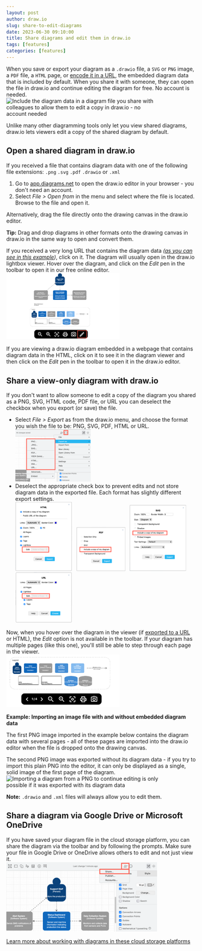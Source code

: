 ```yaml
---
layout: post
author: draw.io
slug: share-to-edit-diagrams
date: 2023-06-30 09:10:00
title: Share diagrams and edit them in draw.io
tags: [features]
categories: [features]
---
```


When you save or export your diagram as a ``.drawio`` file, a ``SVG`` or ``PNG`` image, a ``PDF`` file, a ``HTML`` page, or [encode it in a URL](/doc/faq/export-to-url.html), the embedded diagram data that is included by default. When you share it with someone, they can open the file in draw.io and continue editing the diagram for free. No account is needed.
<br /><img src="/assets/img/blog/export-as-editable-png.gif" style="width=100%;max-width:400px;height:auto;" alt="Include the diagram data in a diagram file you share with colleagues to allow them to edit a copy in draw.io - no account needed">

Unlike many other diagramming tools only let you view shared diagrams, draw.io lets viewers edit a copy of the shared diagram by default. 

## Open a shared diagram in draw.io

If you received a file that contains diagram data with one of the following file extensions: ``.png`` ``.svg`` ``.pdf`` ``.drawio`` or ``.xml``
1. Go to [app.diagrams.net](https://app.diagrams.net/?splash=0) to open the draw.io editor in your browser - you don't need an account. 
2. Select _File > Open from_ in the menu and select where the file is located. Browse to the file and open it. 

Alternatively, drag the file directly onto the drawing canvas in the draw.io editor. 

**Tip:** Drag and drop diagrams in other formats onto the drawing canvas in draw.io in the same way to open and convert them.

If you received a very long URL that contains the diagram data _([as you can see in this example](https://viewer.diagrams.net/?tags=%7B%7D&highlight=0000ff&edit=_blank&layers=1&nav=1&title=C4.drawio#R7ZxZc6s2FIB%2FjWfaB2fYbT96SzK9SXpbp73towwykACiICf2%2FfWVhNjl3bFjB2cZc5CElnM%2BHR0BLXXoL%2B4iEDqPyIJeS5GsRUsdtRSlq2jkPxUsE4HekxKBHblWIpJzwcT9CbkwTTZ3LRiXEmKEPOyGZaGJggCauCQDUYTey8lmyCtfNQQ2rAkmJvDq0h%2BuhZ20WZ1cfg9d20mvLBu95IwP0sS8JbEDLPReEKnjljqMEMLJN38xhB7tu7Rfkny3K85mFYtggLfJ8PKqq%2B9v4OVf89ukr0vPT%2F9Eb21e2Rgv0wZDi7SfH6IIO8hGAfDGuXQQoXlgQVqqRI7yNA8IhUQoE%2BELxHjJBxPMMSIiB%2FseP2uB2GH56UGMI%2FSa9S3plcHM9bwh8lDEKqTOdPqTpSycMdiHnKl3RaoqILIhF3mBby%2F%2BaD%2B%2FPjw5eP7twXZux22ZJ6StLuTkPXgHkQ9xtCQJIugB7L6VtQJw5bKzdFnW78gldVEkbgeq2k2ycDNQenq5iBjNIxPyXMVRrBSkdNT1BSVNrhVEvhTak4uYkuygMJk2izUmQMFHqYho4LdXnpUqknT8OhVRt9Ul7TS6pBv7qUCtIK23n1LuoUviDvsMutSR6I9Yl1CARSkP0KVtuaSeRpUUvXvTkZT8t6wPmvRR%2BnA3bmu6PF7cuQDOfTVsO3%2B8tXn134A35w1qKYZHumkwJV9s%2BmWCAZ7HJNGIDOoUgcjKkkRpml%2BGZNzgAv%2BaniKVyQqoaRxNWdYX4Ll2QL57cEbPvMEIu8Qh6HOx71pWMg%2FC2P0JpqwgqhYh7RfWU%2FqgpY9oSUQX40Qt5bo%2BbZ6%2B6KXhYq0CpGflMhPU1M16z50WOWW3U3BYVGm1zpTGd1fjXu9ZXKFtbz1NnMi2Ndm46cpS%2FqutN%2B69HQc0faGeN%2Bk1D5jQIR42jCrOufYEfN6OyTwMyUATKbHl2SxN8LwMeYLvJDcKUvkIxmbkhthFQXL6EQUuRhFlAHYgvWqErLnJEiiS5xK9Ylk9MIXeCoq0FJ1XSdHFkEhklvuWifQkF6snyUXsO89YTFfDkagwWlKxZaVqlBIqm%2BxMLWgAt8uCzYlMhar5u%2BNiGIeAafQ7WbnVXSeiMEpnWjMrbrkV%2B5mxD03sADaQ%2FsKm68EbU7sJkwHNwWoS24Ik44DoFBhbLuY1LAN0IN2QXhlK7I9295DIZHrE5WVZpyzkArkiFMkUgVBYZPnajPC0BSOAAa10hw71f3O6nhukipIet9R%2B6TwkrWZTRzHFDHgxbHVG9Pcos4Kq90o2rwkmBVm6kYofuT5HyFVUbDFJkEPOhT0Y0fdgQohljKFfR8QEzfA76ZhakhotJjCwKComjxPyP0DYnZG5nJ6nUjRL%2BEEGwo%2B%2FFjZkeS038olZTmkxKdOiQBbWZwNgvtosW5UUZaz02GcNQWqUAJHJ5385n8sLObt9%2BlPHyQfaZo1USh1VInxlTKnzSxFB7VOAriBTyvT7AMdVyChD4LiuAtepGCVaiRzEqZjoM6l%2BYLHgoekwT0ZygxmKfMDdGzewGL4CW%2Bz4EBNOanVlKCOte01aYjGD7rOwrXJLEKcMO3854Lee9%2BJ04BR5mnH%2F%2BiPahoDrPaePI6AsG93B6JgEzEpsCHh5BFTVFQuzz05AplmKRPTQgymGDvfYCuu7hIVmUj4VWMkVZxHyqbEyZuYJvz8Mr4986xGmNU5cg7DzI0xP8XR%2BhNUjzXd9Ewyflu6Px%2FvBAt0%2FotdbYaS5Eq2kZhBu3zfZDjQPCLeKm7yiPjOM8tJc0GVGz6h3WbaffEjEVtgpyuZO2YkoRWZwjKzeySsFcunBd4AJOQImUSRByHZN%2BHztmG%2FW6vMNgVobggdow8CqDUR910IcpasPQY3MK%2Fc3RMNbDtjTEUkj%2BrttcBw4QunZcnhLrpuQJoDOHqO3m2MUMO9ix7h2ySVY7cQUlCCd2Givt5Ntpj5J0AsXieeRznv7OD4HXGYPZ%2BmQRh2n0vs5ZUItXu%2BTNQH5iw3IM9olPmzvdFBT9bpfIIBa98QhejHjtl%2FmNbi7EtzpZ1qCNlG061mCnoisldvdNOWmztaegK2G3rC1YesZ2Gqcia1NeK9h645sVSQ1pell4nWI%2FJAYA7%2F5jZ6CphMQDbaXacglO%2F5q4GWJE0mhE74gkDtnAnJXHwxu04jbUYDcITwedRsgXy2QNcW4bBwHGLgBjBocNzheZRTdM%2BFYU7ujkX5MHKvDzu1QanB8tThWZe2y%2FePxAppzarDj4M2NUOAXXOV%2BGHr8tuokMcgF%2FcD6m1xtHYNXEYVucra5KVGk8AeyWvQx7kP4LEDjx1WBs7vYRWtRvRF6vTNBL4NbBXrJjRut2nNzOfKED29n2ar7z1OEMfIbFF4tCisPpcjpI4jFm4U0wWMo6bbXqTjooBiLWTiCoYeWlIBPyMrO%2Fx7CiBk4D8%2BypKgi5GnpGybcwL4FJuYGoXxpPFb7bgtvdts6RYkG7dov5RE6wEmVpQbYDbAvGdjZHVNriS3yXE9C7AKXibZNQZwTuxIzeD40ZlBYhB9taZ9HOmhKA%2FjU5oNpHKYk%2BuKL%2FA1PKqb3N5lLgmuLLbY3QHSaEPdhmgrKNzXuHwkomOLWgYGtIwFb34u1P8iOjaeTPhx9pGV6dzPqRGv0zuWRbryg91cDr8Hc58CccjrMHXZDQDGQuT%2FnVt0R0HCuyLlK3PijsKddCPb%2BZK%2FEQUHsuOEq9G2xMVQv5rTL7t0ukNnQ7pc4fHdrJd1qm1yHrdL3aWS6LbbTxLE7mNc%2FJ77xrVYFJAveZSV859UxXmT1MvfDSr1Kz1idbrF%2B0Cp141uyRI8YHvqCRbW8dd7Jtm52fVun0dlU0t5v3apwlBzmr5JNcufv41XH%2FwM%3D))_, click on it. The diagram will usually open in the draw.io lightbox viewer. Hover over the diagram, and click on the _Edit_ pen in the toolbar to open it in our free online editor. 
<br /><img src="/assets/img/blog/edit-diagram-viewer-from-url.png" style="width=100%;max-width:300px;height:auto;" alt="Click on the pencil icon in the toolbar to edit a diagram you received encoded into a URL from the draw.io viewer">

If you are viewing a draw.io diagram embedded in a webpage that contains diagram data in the HTML, click on it to see it in the diagram viewer and then click on the _Edit_ pen in the toolbar to open it in the draw.io editor.

## Share a view-only diagram with draw.io

If you don't want to allow someone to edit a copy of the diagram you shared as a PNG, SVG, HTML code, PDF file, or URL you can deselect the checkbox when you export (or save) the file. 

* Select _File > Export_ as from the draw.io menu, and choose the format you wish the file to be: PNG, SVG, PDF, HTML or URL.
<br /><img src="/assets/img/blog/export-as-modern-mode.png" style="width=100%;max-width:200px;height:auto;" alt="Export a diagram as view only from draw.io when exporting to PNG, SVG, HTML or PDF"> 
* Deselect the appropriate check box to prevent edits and not store diagram data in the exported file. Each format has slightly different export settings. 
<br /><img src="/assets/img/blog/export-as-html-not-editable.png" style="width=100%;max-width:150px;height:auto;" alt="Export a diagram as view only from draw.io when exporting to PNG, SVG, HTML, URL or PDF"> &nbsp; <img src="/assets/img/blog/export-as-pdf-not-editable.png" style="width=100%;max-width:130px;height:auto;" alt="Export a diagram as view only from draw.io when exporting to PNG, SVG, HTML, URL or PDF"> &nbsp; <img src="/assets/img/blog/export-as-svg-not-editable.png" style="width=100%;max-width:150px;height:auto;" alt="Export a diagram as view only from draw.io when exporting to PNG, SVG, HTML, URL or PDF"> &nbsp; <img src="/assets/img/blog/export-as-url-not-editable.png" style="width=100%;max-width:150px;height:auto;" alt="Export a diagram as view only from draw.io when exporting to PNG, SVG, HTML, URL or PDF">

Now, when you hover over the diagram in the viewer (if [exported to a URL](https://viewer.diagrams.net/?tags=%7B%7D&highlight=0000ff&layers=1&nav=1&title=c4.drawio.png#R%3Cmxfile%20pages%3D%224%22%3E%3Cdiagram%20id%3D%22SMOFWBXUyqWglOubAZYF%22%20name%3D%22Page-1%22%3E7Zxbc6M2FIB%2FjWfah2S4gx99SbrTSbaZervb9k0G2ZAFREFO7P31lYS4CDDB93WCk%2ByagySEdM6noyPBQJ0E699iELmPyIH%2BQJGc9UCdDhRF1mSF%2FEclm1RiaXIqWMaewxMVgpn3A4rClefARBBhhHzsRaLQRmEIbSzIQByjVzHZAvniRSOw5BeUCsHMBj6sJfvmOdjlUtkYFic%2BQW%2Fp8ktbipmeCECWmBecuMBBryWRejdQJzFCOP0WrCfQp22XNUua737L2bxiMQxxlwyLP%2F%2F6R12Zvh59c5zHvx%2BfR%2F%2F%2BfsNLSfAmu2HokPvnhyjGLlqiEPh3hXQco1XoQFqqRI6KNA8IRUQoE%2BEzxHjD%2BxKsMCIiFwc%2BP%2BuAxGX56UGCY%2FQ9b1vSKuOF5%2FsT5KOYVUhd6PQnT1k6Y7APOZPeBK351rbJdAfES4hbGsTMe4ZoNEQBxPGG5IuhD7D3IpYPuG4t83R51ifkkSsrUmYGFlcXbgSqpIlFJGgV25DnKnditSBFay8ovcFaQeRL6X4KEdORHfRFadWXEIWnUpCmbu%2BuOt0VJO2IlhawOirS8CSKpMn79X%2BtIFXbTyOPpUjqT6BIpkR%2FmhUJhbgp5REVyeyoSMZpiCQNb01JKX5lQR2UTD3OpA5c%2BV6Av%2BJ3NFAMnzTLeE6%2BLOmXGQZ4lZBEU9KpcwRiJ08SZ2l%2BmZB%2Bg2v8a3aKVCYvoKZxNKWoL8D3liH57sMFPfMCY%2BwRX2DExYHnOOkQCBPvB5izgqhaRLRdWEvp44E%2BpSURXUxStZTr%2BlQZueh14Lpdo%2BoawDPcqIZoyUPeda8lfyVzQtySq6JK25VG6N9dO1P%2F8LZtdLRt6yS2rRjmrSVLxa84ZtRse2%2BfAc2fqc9N2sgHNnSJbw3jiluufQYBv4%2FZKopIPxMpMeXFIkvwZRPxBE8kNwoz%2BRQmduxF2ENhevoRhR5GMUUAdiG9aoyclc0SKJLvEbViWX0wh%2F4WiAwUnVdJ0ZsZkcoc7yUX6WkuVk%2BSi5h3kbGcrkajpsJoSeU7E6ohJFTeMrPywMDNsmRyTZZCtfzV9TBMIsD095XM2epuE1EYxZzXrIobbsV8FuxDE7uAdWSwXtKZ4K2t3UZphxZctYklQZJxTHQK3Dke5jUU%2BTmWbkmrTCT2R5t7QmQyPeJyUWaKQi6QK8ImmdIgbCxSvDYDPL2DKcCAVtqkXf3fis7kxpmiZMcDdSSch%2BSu2chRTrEAfgIH5pT%2BHmVQIOO7YPNaw5ggS7dS%2BSPXhwhZ232MIIecC3swYuTDlBCbBMOgjogZWuBX0gq1JDVazGDoUFTMHmfk3xBhb0GGcnqeStEi5QfpiCD5WNgwW7FRDMtyBouZCIsSWFiTjYH9fcmyVUEhUmXIPi0AqUECxDYf%2FeViJC%2FltEb0p06TE5pmDVRKnVRN9MqRUseX0sS0n4JzJZkiwu8EbmsjoowGt3Ubt86FqKZ5yEGYSog%2Bk%2BqHDosa2i5zZCQvXKA4ANy78UKH0StcNvs9xITTWr0zkpG7%2B57eicMMesTitco9IZwy8Yyhv%2Fr6Y2mrq42s2TevUfypAwCtCwFQlg1rPD0mAPMSewBeHwBlS79OADLNUiSihz7MKHS4v1aa3aUotNPyqcBJr7iIUUCNlSGzSPj0MHl%2F4Gsl2PBCBOtduJ5gJYJp8pag8fkJ1nG1k9dFCDNXQpXUDqKtjcOXmXnod1BaNe7s91qqODNvaDRjaNQbLb%2FW0eO1WTe2NctOUCljg5Nk%2ByqeEMelB08AE3iETKJIDRHb3aLnLZpQ76QLdoJS64QHuIShU%2BuK%2BrJFc5yu3gk1PG9d4GjqYDFiT%2FskC%2BkfvMKxUx9lxYgLmJltl3pQa0DPHv23m3cUMhdjx9C24Bds92RKWpANb7TZb9KFphFJMIzWqfuRjX77eD8HXGYPj%2BmQmzpOpY%2Fomclqq2vWB%2BWvNijPeJe6ssMzYk3V695BA9asM8fpmynXfbbXA%2B%2B9AE%2B70Fy0j6a9n7noudg6tMSpl3Jbp%2Buwga6G3tO1p%2Bsl6KpfiK59pK%2Bn6650VSQ14%2Bl1AnaCgohYA98FR09B2w2JCi83WeQlP%2F5o6GWJU0mpET4iktu33Z0OyZY%2BHt9nkbejINkkRJ5aPZLfL5I1xbhuIIcYeCFR5h7IPZC3mcClNjRqqjWd6scEsjox7ydSD%2BT3C2RV1q7bR75bQ3tFTfYufPFiFAYld3kURT7fY50mBoVgFDpfydXaKLyNKXS984bbEoUKfzhrQJ%2FmPoTQDXA8XRU4vctN1Arrt7F3qW2MOd4q2Et3cgxqD9EV0Gt8iDvPVl2LniOMUdDD8P3CUK%2Bs4GcPJJa3D2VvixBIeObFLhcluJmGUxj5aEMZ%2BBk5%2Bfk%2FIhgzE%2BdhWpYUVYQ8LX3VhBcu74GNuUUoHxqQ1bbr4NF2rVOcatCu7SL20CGO6qW2bfbE7ol9pBBvtn2qFdlNzutZkF0CM1G3OUgKZFcCB18ODRyUZuJHm98X4Q6a0gABNfpwnkQZij74TF%2BRWgGa7XWyN4TXDptwv0HReYrch3kmELc47h8NKNli5%2BBA52hA531Z%2B5Ps2Hy69MPSe03VrbdZ1zRPN68PdXdruuEa%2BD3nfg7Oyefj3GE7A8rRzP1Bt21rQA%2B6MugqweOTcU%2B7Eu79yV6Sg8LE9aJt7OuwPlQv5rwz790ukBvR7pc4fJFrK95qa12HTdT3uclsdWynkWN3MiutZH7zNVclJje83KrxJVjHeLPV8yqIKvUSnro633y9caLa%2BsqtfR%2Ffyh88PPBlWnrlPRVmvoCz67s7DfOtkvZ%2BEVcFpOSweK9smrt4Oa969z8%3D%3C%2Fdiagram%3E%3Cdiagram%20name%3D%22C4%20Container%22%20id%3D%22i69luVzgc3uy14c-wprH%22%3E7V1Zc5u6Av41mTnnIRl224%2Fe0p4madI6t2mfOhhkmxaQC3Ji99dfCSSzCS8YO8RR0k5rISSBpG%2FR5gu17y0%2FBOZ8dgdt4F4okr28UAcXiiLLqoz%2FISGrOKRl0IBp4Ng0UhIwcv4CGijR0IVjgzATEUHoImeeDbSg7wMLZcLMIIAv2WgT6GZznZtTUAgYWaZbDH1ybDSLQ9tKKwn%2FCJzpjOUsG534imeyyPRJwplpw5dUkDq8UIwLRV2aF2rvgoRl%2F6j9AEK0NRqL7C37wCUvn71X466DHn%2F%2FQEHY%2FvjzywN6%2Bd4aXsaFua451fVbCoCPaswdjn%2BRSsUpu6YFZrjyQJCrd%2B2z6dG6GiETLUIcODDD2Riagc3iPK7mNM5wCawFcqA%2F9J%2BdAPoeKTCN1Z3PXccyydU4ch%2F6yHR8EMQxXHOMW3d0BRffxQ%2Fas51nUrVoRduL8WdBqqyHwBJdmq4zxSl1ya1ggpKr%2BH%2FT%2BF%2Bdll%2FRWYr49USJshi15KPHWaUfEOeoD8oyVVIV7v74dK1Nv3%2F%2BG7xIK6unBU%2BP8qW2SwMuaUnJUygBXPg2IBnJOImXmYPAaI5rGge8YDzBYTPkufRy9Pp7pvV7Gt3Why4M8CUf%2Bjh%2Bb%2BK4LgvCZZpEPyQc12EqXIp%2BcDh9aYPojeGPgUXBR8efQhTA34B32zMIEH6FbpfePoYIQQ9f8AAyh7aDaGHJx4GJTHJ7q5dUCW2LSRXhaktfBzgJc%2BxmY0xMNwQXrQH5o%2Fbm0PFR1At0UrPSFWk8fSn6S6q0HwXywlrFQJl8YilkA3lhLZ2XpMzJOx%2BmcAK5SXLylnKF1AfrVkrqAyxzWL0FheR9G2%2FShD8AiGs2WOHPNFNFMuJsV%2BwzxfuXhC50WYvDZimqUFs0okkRbbpOew%2BMZEXDd9AOtiu24jsovFbmgluoftBN9Va6cW%2B77sPIutduL%2Bmjpno5sDGl0o%2B0tyYdn3QqGKAZnELfdG8hnNMe9AsgtKJ90lwgmAUDG0P8GjgK3dWIftZXGHMrHJzQye%2B6Oe3WdvDTwUVggQ0AqVOtYgZTgDbEU%2BJ45BWlGvG%2ByJpqlgFwMcA%2FZ%2BULr4lV6wAPBHyS1q9LWqb1ay31Spf1ltHpaJqqsXbP8o9fG01j71ZeWgqN9bl1KfRsvnE1VM2X9q71S96jh%2B3ZJws9bH7tPN3DoXT5%2BenH31koBz%2B9b1RFSc%2Bmu2DKB%2Fg2ET42YRyikBmxjwNG6v98Gt1%2F%2FpfbN29jXZPuXowdLdwbsPwp8p7n2LYb9WQQOn8jxor7cpadBtyetQk3OIBOtT3NZFf5vB26pStJUduZlsP694l6EUsRTiYhaHbT3FOKL%2BZzjOo4FItyrMMKOvwB301UaBw%2BAKEVOPNEed9B30EwIG0azQDJNYD2woqVq%2BRiTV4qycdb1PWYq62zQjnWaJsUcr578RIjKaWfrFzkp%2FX28usllo7KD%2FPmjz3Q0M%2F2fd%2B7rNTii3qbR6ASU95hVnnniFJqa0prXCBbpr6zKnutvrHpjWrcW07J%2BMCVpV3N45rnYExOQhd0bpl6bYRQjaDuiKq%2FIXJXV3NUKxXUrixjYE3%2FyEXxK7P73oz43QX%2FEnj7GvEH9MOZM19fBdbMx31kSl%2Fd6G5Uin%2BM0H2InAm17BEYwqMNReyXCu20pemMd0PBAhgfNvxRWiqG60kV7IDue6N0Je1eROmtfikF4xyXxHVTBYvUksgv3yJlwXwd89fCm%2BfKlbFhpxsC4Zqmau6t9zSd3s0GX4Lu4FnVEVzNHm%2BYwk67t3pomQutaew0pKML0KIMZYSSs1EKw%2Fo67Vtp7oaezV2VcrkfZuKyuXeDwFyl0qZa44D3ufNblenUxiHFx3fHT1Cl7VVxDJl7G8C0idPouiD2GasQAa%2FIxCM4QS8YFwpRSjk34uUC88LJReRCMDB54dmaj3I0bPJgfyf62WBDClYjGe6XEw5M3dnukt%2BTcpoY1m%2FWsD6fCnlcnTE2JebnHfucr8PRI77QffivfLjH%2FA1CFkeyTNcVZqdBZofLCsLsvD2zw52Ckopmpx4ZsAlfLzFMah2tHFRfwwDlZ7OUdm4e6XwMUI1zEBl2OhtfMYin0jA0uIDNOxzuMVLzGqZvkzhx%2BqnJu0kAPdJtgR%2BmIz7c9s%2FXdnSR7Y3g3fD652rmfFGlj%2FN%2BX9gOYTvene1os3WvwncI3%2FHufQeXFlThO87Dd3CWyHErfO%2B1xpsAtpG%2BwzCKq%2BiMDiEDTW%2FpsqGe0IW0cy5Ezy9TFS7khDxHuvbYDEEZxz06XuQ6QOCAeOcDiy%2F9858%2FcRfLf0vJj0NyKRuwhRQIfF2GESQSTpCV%2BTIG9SIpJLsoSFTD9Ijm9sfhnBHXfoRB%2FMchBarrwWp0OjXtpmCLrayV62AiC7bbnXHMeLdjFpA1S9XdEHM5HKYrd0c726GdV4ZVdyJ1%2B4sj8nTOVDbUyWicfRF8JyOWhikxdONLsYeJCtFd1y0Hy58CsoDzQniXZnsXQ3iXN%2BddyscmT%2BZdmuJTtE4O05lXeJX5kULudTiT8zAQyTTGE8AIKmU2%2FuYJKbfLuchGHx%2FvbjEmX38yn81RBNOlPFS2BfvIcxYRtlf0EnXNZWDN%2FTt%2BwmgiR%2B1GRwso15gQlL7y%2FdtN6%2BuPwc3Snt0N%2FiwWWoiyfFE%2BNdvkKRBNbQ%2BiHdO1TYGo%2FdZ1XzopWYgpkCZNgRQm4cUUSGUfQfZ8lmI1m%2FwIwJ8FCJFwDw1yD1w2ECuu3p572HXFVfkMiXAP9aztaufmWJRc7sI9FN3DNydcYPwLqXPYdLDSVhcRHRDmWIRmXGdsxhMWu09NnKdp2Ij3ilD%2FQv2%2FM%2FWPG9WVngVqWRf6v6L%2BJyM35WM1xUNjhPZvqvYXq57ORPsrO2p%2FSWh%2FMXPwmto%2FXhM7AsGzYyXrj3bX%2B2S2AJfxYYUho%2FygJ6H0Kxl9ofSF0n%2FjSr9wdKQivROdXzjlcfK8%2BvOsdT3r%2FkF%2F8P5301IfvnNOeaQKI%2BnvpOfOS6uTf2ziMaqZX8GGkalfgy0IS9Wv0TGK9bsu6EEVWsvxm9yKkbdXzF5AnIZair7lB9pmVDH58GAiDLh%2BFKJIHI29vnWnfl%2FeFA9oEG%2B9xpVCjd%2BCKfDtQr0T05itXP5picUa3%2F3AVV5rynq4aAEuLZTcyAbBsutkEIIDEGwtaKa1vFZj2U8%2F%2B5FkzcvmLeeeZvRkuTLevm69s2nZ%2Bq5q%2BoBsKmwqPuSh6il0NUXP7SE1jdeIA1uPJpCPvSw%2FtQ2ic1qw3QNy1eLYOk9yt%2BuA3OrAe%2ByhDj5U736qg0DtM0Htxn%2BtjSwb7R5Dl1rGYdYpinGYE4%2FDNJMgOtkvRNCUqyJFsMH8NEUYuqAIQRHnTxGNH6oXpxIJijguRSiSml%2BjI1hiA0v0oTfHXTX5osn8VClKzUq%2BM%2F44ZGr2rHilpq3Bx%2BOVtt7rXbPh5Vp4pYVpZdAWvCJ4hbGIIVhlD1bZsgBHsIpglVbTWUUsLBKsclxWUeXCjgLBKxt4ZbgE1oLgztB%2FdgLoeynjkj5HIopsJgFd3%2F6Gc9tEJXvtI4ge9DCaOWC5%2F%2F5FoBSUOWpjE%2BNsxe5207F7jdE57I5X5aWwm77MBLl1HnCvb8svfRlDhKAnEF0gepyDnls2xDsgQpM5cC6dNZzPYIj4kD4AcxeuCJB%2Fhvb6%2Bv0cBBFO0amLKCrMBdK4I9wdHX96bVqIdlflXaN8%2Ft3t4C12LVMQN9h930u2hg6wDB1BO4J2BO1wpj0UaQfe4dmIc%2BSdPc6oPnQcqvKp1BtQ%2FFUOpX5DA0fy3l3nBGdSS%2FtSRWZ0KYUo1Y%2BkLhtdEkdSFzdRvzpiq2zd6gbE5o375L%2FyQAB2HrCHS7LpyHQFWjcDrWs6Gq553yBwGFqLLxA41hcInGA2WIB31WN%2Fdpj5LSZz2pGcSofvVMni8OnrE58wVGU4qr7Dh%2Fj0otRDL%2BL0oUqbxjYeRnREIG7K4UG6ml0X1FpP6J7m9KDWtuzP%2B%2FigKG4A4aaYrPRkz%2BgdtAmRDP8P%3C%2Fdiagram%3E%3Cdiagram%20name%3D%22C4%20Component%22%20id%3D%22MDbuJfLmxaiMRExZl4dR%22%3E7V1bd9o4F%2F01PKbLNhjDI7ek00naTMik%2Fb6XWcJWwI2xXNsEmF8%2Fki35KoMNBlyitF0NsmzJuuy9z5F0aLVHy82dC5zFAzKg1VIkY9Nqj1uKIsttGf9HUrZhitalCXPXNGimOGFq%2FgtpokRTV6YBvVRGHyHLN510oo5sG%2Bp%2BKg24Llqns70iK12qA%2BYwlzDVgZVP%2FW4a%2FiJM7SlanP4ZmvMFK1nu9sMrS8Ay0zfxFsBA60RSe9JSui2lvQGt9rBF0tJ%2F2yMXIX9vNpZ5uRlBizQ%2Ba9fBy7PT%2B%2FfJetfk7T%2Fr5%2F9p%2Bs39TViZ25qfGrWSC23%2FlKVPpurdr17n6e2bbN9onS%2Fr%2Bd939KnSO7BWtNfw0y1cj6FhvpOW97e0O7u%2FVqRFhz7c%2BDfAMud2qz3AOSz46sdX8W9z%2Bn%2FwlBlL%2BA7xr9LAcSxTB76JbJYDv9MsexdOC4pPp9Zco5Y6HKGlg2zS7uq4Sn2UVD0UF61sA5JmlvHl9cL04dQBOrm6xlMbpy38pUUvW2AGrSHQ3%2BbBbSNkIRdfsnE98NVX07JYEu7k1%2BAHp9PXGwfvhj%2B6Op3v5JHv0PVxq1oDmmmGfB8t8QUHmbYfzGKVvK70SVFbykgK%2FpE3HgWJvDQtnyiTT%2BwJ6URemqbyHilzys6mKZxE7iM5ZUuZSuK%2F7aHnu%2BgNJpq1G%2FyQ5ka2z0svOSfp3CXtDzcJ0Cs3R%2BOZegfREvruFn%2Bmj2l3wkdT6Jf7dKKuYyDVOjRtkQBRVaWJgIL3PHp0JfTAeSmA1Is3cm7yQAOTBv2IXH%2BB5sgG1iROHcbTC5czjPPcI%2BTQGfAT%2Bv6Wzgiw8lF6yhnAW0TTs3gwhFcYVSmc2aiSP5WHh4dWrk7fdjTty6aiILjR1G%2BTH%2FeKb%2FxgIOwDdw5ZPz6gF%2FjH4nHiLh7cpwdl0R%2Bv2PNIi9Uz2FxoYSx%2BT%2FM1b%2BRUKSMu6ZHATzymVaWdHtS9zFgNG4reVWG4Viw3Ekis3LDhDy2XTpaoWU83xdDsJ9FpeORZmF0WWI9BNyPlOl%2FBknbndOU4eLLg1KkPMInQDM9bh2Z4xHcTHg7Tx9DTXdMJqDm4%2FIBs00e4ADwyF5CU6iJjpYfcLVkm5qvg1oDQ0tohQaAqrRKB5GKCTbKrGt4V1BPflWJmjiqYubseRp6UfLNUNXKczqCreJZWnWwUExN4x8MlickGLy0bMvgj9TqKNsthGJMOaS6LpAMWz0GPLzdzYmd80jufnLDnY1mhYyCD%2BMYhHsJgYpg%2BrWFOQBTJgkYogIDsyRuMgQ9IpbVhrAPZiIp0IdaKyesQvzWYWekcr8DyYEsbk79skOTYviwTHAZmeW3Q6fbSeJbXBrIsfZKSP3JeKshMPxwlFQ5HM3wHBbSDJYa7%2Bf7FfPr%2Fy5f%2BZuWtv01f%2FzT6XJMmozmI9HYKe5Paw8FgSFqh9fcyv3%2BxGEl2b5%2F1U6J%2Fu%2F1uvkOjil5e%2B71JQ%2Bv59k37631qrToYQtd33Ugt7%2BiYSpZUEh0pBhaLu5QGJB8egY8hzw5SFEnZawzsmfbFQ%2FGIAfG797iS6%2FF7OIe2ket3YsKnO5dPcfkezzFY1hhemoYRmBG80ZQ2LcgAYKaI3MgBwYrrp4V0HiB4tuHFBks13WoHcrGiWE1pvGJVyvEekU6%2B8QLTkTiP%2Bs4mlJI591EFJXtEMQeo32Neqp5KH6ayuZDRFir7g6vsAIVDV07%2FvGBbAXLbal6TcSA36%2BFovMSuA6qn6NVf487BydOt58OlQO1rR%2B1OPah9uoUUWe72hgxddi2wRBidWGKReJZF9MQMmJ8QGcVyjtpcguinnTId5VOeItgqTpIiuqqgCEER108RatMpoh%2F81EkRvQH5IyhCUARzwLQZKQiWKMES8fYcdgnqCxvPr%2FmWuQ2jzx%2BNP4LMYUqiET4gr3Sbzis9dTi8Ze7lWnhFw7Qy7gleEbzCWKQrWKUCq9g%2BMG080wSrCFYpYBWt6azSaffGY7VOVmmPtNuRJFhFsApd4pA7wlqpwCuTDdRXBHcm9rvpInuZMFyS5x6CzCBOGNjGCy5tF5VUOvkQvOhxNHPs4YtKVaAUlDoasotx9mJ3r%2BnYHWF0BrvDrXqtHac9VB5wR7cVngMRiC4QHT9IzWwbaks5NJc7nJ2ibGX7SuF8gTyfD%2Blj6FhoS4D8KzKi698c6AY4RZcugqwok0jzkuOQpj2%2FBbpPp6vyoVE%2B23YlbIuydXLDAVu1XdI9dITJ0Be0I2hH0A5n2UORSvAOz4y4Rt5JsAueCzPgxbyT8UM9H%2BuHSjh2anMXxd4zkrMLlgSR7JnnMDz94I4jufLU4dMA20%2BqbzE7GYEDZw8XzELiuJ%2BxhPTm9sO9SwlEKe1sKu1dKr339XA8rhtlL33C7AyuH7ZvdQdi8%2Fw%2BmgDsPYA92ZBDR8ASaN0MtD7oyN6J0fq4nUu1oHXRziWB1km0zqyoNAS8OwK8eeD9FMS6QLa3MJ0iAC%2Bx8pt%2FzHk9OdUKiGZ49SKOX74uxOjcKvZxjp9DXpKte1eiv%2Br0otRDL8kYOZQC0uI%2BQSycUDjckDn5XUUS%2BdPixsFJE0mU8%2Bdq6WTqlTpnfT4HENfzkQmUczYgTvo1mA%2FjhKF24jpkA9%2B00%2FuCtGhBt86IO4XFd7V9xR8XeCfFNRXD7zSNpxJhezCu3ZgkxI6Ox7SLLCuxU6n81tg%2F4Va3EHgrtkTsV4T7noT3ATr%2Bn%2FwSuNC9QlqbtXYvKORwfUdYn2N2GtUd7ocbbKsyFIh9pcJxf6iRUsp0OH1kIVlKhx3kRZaQeeeci%2BINXZUtEWN0GMwUJHesVAboz88P93gQ3H4B72AaAFYhVE994K8IPhNxNUPANQRER%2FEQBUQLiP5AEN3pFASzFBBd2d3z%2Bfn5cVqMutA2AlEMf62gt0MW1xOXuqK3o0R86wv4YM7gaOEygfCznIkMSjhWyoZC3hXieG8o5MrWGRdTm%2BKoaTMXPdtonw3NeVI%2FTae%2Fp3ThpsmbAH97BO6kB2CDOUxu9a9gAtyPB4%2BF9DNyIfAD98zKIxXByoT0iIchV%2FhsClChpuBxwiAQBsFvYxBkfTbR3h1hEFQ2CJ4m02d8YfD4RyEsv0DXfDVTbnNhFjTVLKgpLJ0wCy5tFkglzYLKAoCLrI01C5hQv4xZkC1dmAV5ltm3RfRhO%2F3rvpBcxrF%2Fv4TAL9gwesrNn2dR8Wo9qN28HfQyB8zFFvrr%2FJKWrCyPvphtryz%2F7b6W5cI6nPhFXAgM%2BuvaNQO3iVDlTVXlXaHKr0OVt0uq8sqEzgVWocqFKq%2FEObGzPqmrj%2FLYf5l%2B%2B1pISZ9xLTK7dMgezldzvnJBwRHdD%2Bikb3xoNeGkF076mq0BpZ%2B2BjqlrQHhpOdtnCzE4CkkZZEvd4xhWBgDDTYGagrWJoyBSxsDZXfuVKZ%2FLq4KY0AYA5U4JjYGXkxvhfHPo5JcGqc31VcKFX1HvuvP1Inqt8yZC1yTuZ443CTkf4ATUtP1vwitLPT%2FifW%2FxjhL6P%2FK%2Bn%2BnD%2BYBvMH0pn0JCzyh%2Fxur%2F%2BuKwCMMgEsbAFpJA6C6AOAia1MtgB77fBELIFe6sAAO9TLtOhs2WPkLPGvI6V%2Bx1txoelEEvVwHvaiCXgS9NJhekqvNeIIp0jQc0UeuOP%2FYtdjhIzewdnRk27iCoT8LzzhcFT84M%2FZBHE6Wab%2BFb2gE4DZwcIPjjJgalNG0vxn31FHbBVZ%2F8M%2FmZ3%2Fy9FKGOcRhMuGn%2Bmh%2BKrUt1qnPvU5dAq%2BFIXF5Q0KcJbsSQ6LsQnV1AcBF1qYaEl0WOOgihkSudGFI5A2J4PyDNIXuOxkr1VenSWg5XMfHLcaMKESdWJbmz%2FaaTiWIZWkh939buS%2BWpQ%2BX%2B2JZ%2Bqrkfk2nFITcv7jcL3tKrboC4EJrY%2FR%2BL3MAOfv9LifV%2B9nStWzpQu%2BfgGZYyFIjXIEQFNNoihFHH66FYrplKUa6Loq5fpcSK33gumCbeDa1YwVzlWeuPeshgrl%2BH%2Baq6avuBXNdnLmksswliOvaiOvQZxa3qpa2%2BXr0PQ%2BvfmFRWnZf2vmKYoG8zlCU0lWP7n98dzgErkmkBHldhHblZLUnJzQfkEFkxOQ%2F%3C%2Fdiagram%3E%3Cdiagram%20name%3D%22C4%20Class%22%20id%3D%22KMT0KE1ZcE69_j_iEUE_%22%3E7VxtU%2BI6FP41zLh3BqcvUPAjL67rLu5lFVfdL05oA801bWob5OXX37RNaEtLQW%2BV4q3jjORwepImz%2FOck1CsqT1rceECx7wiBsQ1RTIWNbVfUxRZVmX2x7csQ0tL44apiwzuFBlu0Apyo8StM2RAL%2BFICcEUOUmjTmwb6jRhA65L5km3CcHJXh0whSnDjQ5w2nqHDGqG1rbSiuzfIJqaomdZOwvfsYBw5nfimcAg85hJPa8pWk1RF6Cmdmu%2BLfmr9lxC6E434WwtehD7ky%2Fm9edze36GHi4Gi0YH%2F1itunfD3%2FVwMF8LjrqeJRfa9D17H9HVaPTz9sfd8mrw%2B0EeqS9%2FnuqqFnb%2FAvBMLNvp6elffN7pUiwmtI2OjwnWsonNjF2TWpi1ZPaSvcnhJ7O16XoUuFR4GwhYxDZGJrLFW8K3IQxfEV6HMhiGeLfEpSaZEhvg88jaBRhNWag%2BhhM2X90X6FLEQNfh5jGhlFjhoHhcKZipvWaZr4ZHZq4Oc%2BZNcIyNfgp5QPX5yr3t%2FAIWcBC5fwLGtTqrswkJHP37itFiv1WM1vICEgtSd8naXB%2Bk07bU4lTiAlHn%2FHEhBhS9JGkIOJun60ivG0U0liFBbA7XA1EaUnIUoi16DCeTX%2FUKDO%2FotyHt6Ddcm%2BL6FXHJZOLBt4RUe%2ByK2FruS%2BXgqoDNxZJfTFic5jvp55KZbUCD0yryGRDicA7%2FAyldcpKDGSUpsdhQkqKYCi8fnh97zt331f3jI2kObO3suS6L1Bdj6t8Xzzob9w%2FcH4LmrA%2FPjftv9cKJ%2Bq40ZFMIlrF4jg9S723RtlKseZakmNJsvZlJH9JJwJVwao6ZmGqrRFlZOqKsrKW5nuko2PgeWbklt5N5qXWIrNzcIFVL%2BpCkvN58bOu3mKT8Ieq33n4sxb6qWbz6pTr5ePVLj%2B3TVTrqWUpQ87R0jIn%2BxPo1gGcGpY6cUq4NcY3JbsGa1kxLWm6dU5ykzaNNu6xJBxGxDTWpC7K8s4pprR39%2FjcVOyA7%2FjyhTt%2F8PhzW7xvmRG5dO70BP1pIkkPDfhofsxdT%2F0UfUMBcbkK0KtIVsMEUWj7EuSsb3Nqb%2FQUW2w107bHnhO0wnCs8Tm6vBixMDwPP%2B5KiIoULmiTVjvLCQoYR7k6gh1ZgHATyacoTA4va7NaafT8S25B4nLmsOSE2FZWNaPcIJm4wElULfl7Nan98cFEMDUWiSEJSFQk%2BzlIBWzN2rKZK20n6iuOkArCXez4SA5%2BPNQG0DWB4c2RhEBS6mwsnEKKzBYJuBkaovz%2Ft6ibCxgAsycyfH1bn6k%2Bi1TWJi1YsLBCoi9fFqpTwuPGv5CALQAeHAhvyhukKLBKOA%2BBRbtAJxsDx0Hh9GxZTFmR3ebn8hiL5%2FaGnZSCvmYW8drmR19hdE2AUYM2jLnlaH2IHMsEqASETfOe1r0R5DtCRPR0FxyV1ObIMggv7amS55pOpBuculPEiUjYMxhAPmZRRRPz4buiboXgO27H1iM1uAqAAQZABcA49momtfJYWCC4hZHuiqTRgyt1QbsjYGHilEjFFq0SMR23siTu1UW7gqZWKZYArn6TFq5iiHZmK5e4hM4uxeMlfKVoZFK3dSEhahqIp7QwMKlppUJj72WpC0vywIQ7ZoDusEQHT4xqxZRcZyt6GzL1e%2BUKcJkWukRY530TYtRMcnCSZTC%2BhnSF8SYHrslvuSafN4DZ6rC1H7TeoXz65P0T9tiCv3MBLPwwRAk%2BUcjHoBZVdhbvD4q6pHBvusmeoquHKgKZWez80lTx7Zh1r%2BGGnkJ7Ej9Z6l35FNgE67Awvv2wm1UrVDobD9ufIpsq2bGrD%2BQmberbMFerKgzpZPrpkmv1R7zb9A4axU%2F%2FGhOAKg4fDoLpnCi45BpX081shBjHyEkk4KIwq7JUCe1rjc2CvvQV7BsSQwkoCSw5D8TTsscMw64krP%2BzMMUAFw7LDUJE%2FxyZEfLqcgiGF3u7tcAXCw4KwcXRbkrxvlsQweL7QoRMcl1UfpWVC7YM%2FStM2H5c%2FvqcDMpFXPeKUBa5cklbPBuQ%2Bhx6DUjxhVjpWSh0T3yY5Ih3LBF%2FWeUqlY7k8%2Ff%2FoWOC74%2F89iK9cRP9pQz3%2FFw%3D%3D%3C%2Fdiagram%3E%3C%2Fmxfile%3E) or HTML), the _Edit_ option is not available in the toolbar.  If your diagram has multiple pages (like this one), you'll still be able to step through each page in the viewer.
<br /><img src="/assets/img/blog/export-as-url-not-editable-viewer.png" style="width=100%;max-width:300px;height:auto;" alt="If a diagram has been exported to a URL disallowing edits, you won't see the Edit tool">

**Example: Importing an image file with and without embedded diagram data**

The first PNG image imported in the example below contains the diagram data with several pages - all of these pages are imported into the draw.io editor when the file is dropped onto the drawing canvas.

The second PNG image was exported without its diagram data - if you try to import this plain PNG into the editor, it can only be displayed as a single, solid image of the first page of the diagram.
<br /><img src="/assets/img/blog/export-as-png-comparison.gif" style="width=100%;max-width:450px;height:auto;" alt="Importing a diagram from a PNG to continue editing is only possible if it was exported with its diagram data"> 



**Note:** ``.drawio`` and ``.xml`` files will always allow you to edit them. 

## Share a diagram via Google Drive or Microsoft OneDrive

If you have saved your diagram file in the cloud storage platform, you can share the diagram via the toolbar and by following the prompts. Make sure your file in Google Drive or OneDrive allows others to edit and not just view it.
<br /><img src="/assets/img/blog/google-drive-modern-mode-share.png" style="width=100%;max-width:400px;height:auto;" alt="Share a diagram with colleagues from Google Drive or Microsoft OneDrive from the draw.io editor toolbar">

[Learn more about working with diagrams in these cloud storage platforms](/blog/cloud-storage-diagrams.html)